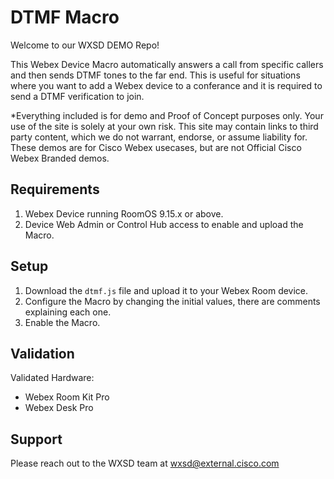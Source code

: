 # DTMF Macro

Welcome to our WXSD DEMO Repo!

This Webex Device Macro automatically answers a call from specific callers and then sends DTMF tones to the far end. This is useful for situations where you want to add a Webex device to a conferance and it is required to send a DTMF verification to join.

*Everything included is for demo and Proof of Concept purposes only. Your use of the site is solely at your own risk. This site may contain links to third party content, which we do not warrant, endorse, or assume liability for. These demos are for Cisco Webex usecases, but are not Official Cisco Webex Branded demos.

## Requirements

1. Webex Device running RoomOS 9.15.x or above.
2. Device Web Admin or Control Hub access to enable and upload the Macro.

## Setup

1. Download the ``dtmf.js`` file and upload it to your Webex Room device.
2. Configure the Macro by changing the initial values, there are comments explaining each one.
3. Enable the Macro.

## Validation

Validated Hardware:

* Webex Room Kit Pro
* Webex Desk Pro

## Support

Please reach out to the WXSD team at [wxsd@external.cisco.com](mailto:wxsd@external.cisco.com?subject=dtmf-macro)
